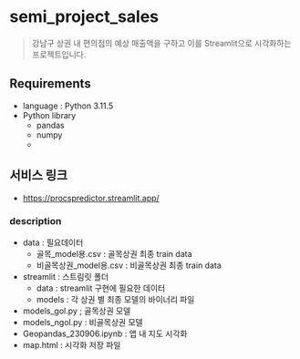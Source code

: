 # semi_project_sales

> 강남구 상권 내 편의점의 예상 매출액을 구하고 이를 Streamlit으로 시각화하는 프로젝트입니다.

## Requirements
* language : Python 3.11.5
* Python library
  * pandas
  * numpy
  * 

## 서비스 링크​
* https://procspredictor.streamlit.app/

### description

* data : 필요데이터
  * 골목_model용.csv : 골목상권 최종 train data
  * 비골목상권_model용.csv : 비골목상권 최종 train data
* streamlit : 스트림릿 폴더
  * data : streamlit 구현에 필요한 데이터
  * models : 각 상권 별 최종 모델의 바이너리 파일
* models_gol.py ; 골목상권 모델
* models_ngol.py : 비골목상권 모델
* Geopandas_230906.ipynb : 앱 내 지도 시각화
* map.html : 시각화 저장 파일


